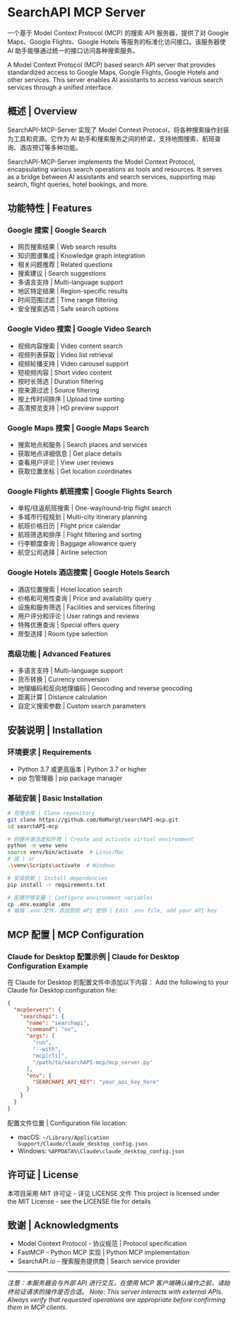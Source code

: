 # SearchAPI MCP Server

一个基于 Model Context Protocol (MCP) 的搜索 API 服务器，提供了对 Google Maps、Google Flights、Google Hotels 等服务的标准化访问接口。该服务器使 AI 助手能够通过统一的接口访问各种搜索服务。

A Model Context Protocol (MCP) based search API server that provides standardized access to Google Maps, Google Flights, Google Hotels and other services. This server enables AI assistants to access various search services through a unified interface.

## 概述 | Overview

SearchAPI-MCP-Server 实现了 Model Context Protocol，将各种搜索操作封装为工具和资源。它作为 AI 助手和搜索服务之间的桥梁，支持地图搜索、航班查询、酒店预订等多种功能。

SearchAPI-MCP-Server implements the Model Context Protocol, encapsulating various search operations as tools and resources. It serves as a bridge between AI assistants and search services, supporting map search, flight queries, hotel bookings, and more.

## 功能特性 | Features

### Google 搜索 | Google Search
* 网页搜索结果 | Web search results
* 知识图谱集成 | Knowledge graph integration
* 相关问题推荐 | Related questions
* 搜索建议 | Search suggestions
* 多语言支持 | Multi-language support
* 地区特定结果 | Region-specific results
* 时间范围过滤 | Time range filtering
* 安全搜索选项 | Safe search options

### Google Video 搜索 | Google Video Search
* 视频内容搜索 | Video content search
* 视频列表获取 | Video list retrieval
* 视频轮播支持 | Video carousel support
* 短视频内容 | Short video content
* 按时长筛选 | Duration filtering
* 按来源过滤 | Source filtering
* 按上传时间排序 | Upload time sorting
* 高清预览支持 | HD preview support

### Google Maps 搜索 | Google Maps Search
* 搜索地点和服务 | Search places and services
* 获取地点详细信息 | Get place details
* 查看用户评论 | View user reviews
* 获取位置坐标 | Get location coordinates

### Google Flights 航班搜索 | Google Flights Search
* 单程/往返航班搜索 | One-way/round-trip flight search
* 多城市行程规划 | Multi-city itinerary planning
* 航班价格日历 | Flight price calendar
* 航班筛选和排序 | Flight filtering and sorting
* 行李额度查询 | Baggage allowance query
* 航空公司选择 | Airline selection

### Google Hotels 酒店搜索 | Google Hotels Search
* 酒店位置搜索 | Hotel location search
* 价格和可用性查询 | Price and availability query
* 设施和服务筛选 | Facilities and services filtering
* 用户评分和评论 | User ratings and reviews
* 特殊优惠查询 | Special offers query
* 房型选择 | Room type selection

### 高级功能 | Advanced Features
* 多语言支持 | Multi-language support
* 货币转换 | Currency conversion
* 地理编码和反向地理编码 | Geocoding and reverse geocoding
* 距离计算 | Distance calculation
* 自定义搜索参数 | Custom search parameters

## 安装说明 | Installation

### 环境要求 | Requirements
* Python 3.7 或更高版本 | Python 3.7 or higher
* pip 包管理器 | pip package manager

### 基础安装 | Basic Installation

```bash
# 克隆仓库 | Clone repository
git clone https://github.com/RmMargt/searchAPI-mcp.git
cd searchAPI-mcp

# 创建并激活虚拟环境 | Create and activate virtual environment
python -m venv venv
source venv/bin/activate  # Linux/Mac
# 或 | or
.\venv\Scripts\activate  # Windows

# 安装依赖 | Install dependencies
pip install -r requirements.txt

# 配置环境变量 | Configure environment variables
cp .env.example .env
# 编辑 .env 文件，添加您的 API 密钥 | Edit .env file, add your API key
```

## MCP 配置 | MCP Configuration

### Claude for Desktop 配置示例 | Claude for Desktop Configuration Example

在 Claude for Desktop 的配置文件中添加以下内容：
Add the following to your Claude for Desktop configuration file:

```json
{
  "mcpServers": {
    "searchapi": {
      "name": "searchapi",
      "command": "uv",
      "args": [
        "run",
        "--with",
        "mcp[cli]",
        "/path/to/searchAPI-mcp/mcp_server.py"
      ],
      "env": {
        "SEARCHAPI_API_KEY": "your_api_key_here"
      }
    }
  }
}
```

配置文件位置 | Configuration file location:
* macOS: `~/Library/Application Support/Claude/claude_desktop_config.json`
* Windows: `%APPDATA%\Claude\claude_desktop_config.json`

## 许可证 | License

本项目采用 MIT 许可证 - 详见 LICENSE 文件
This project is licensed under the MIT License - see the LICENSE file for details

## 致谢 | Acknowledgments

* Model Context Protocol - 协议规范 | Protocol specification
* FastMCP - Python MCP 实现 | Python MCP implementation
* SearchAPI.io - 搜索服务提供商 | Search service provider

---

_注意：本服务器会与外部 API 进行交互。在使用 MCP 客户端确认操作之前，请始终验证请求的操作是否合适。_
_Note: This server interacts with external APIs. Always verify that requested operations are appropriate before confirming them in MCP clients._ 